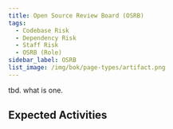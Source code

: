 ```yaml
---
title: Open Source Review Board (OSRB)
tags:
  - Codebase Risk
  - Dependency Risk
  - Staff Risk
  - OSRB (Role)
sidebar_label: OSRB
list_image: /img/bok/page-types/artifact.png
---
```


tbd.  what is one.

## Expected Activities

<BokTagList tag="OSRB (Role)" filter="Activities" />